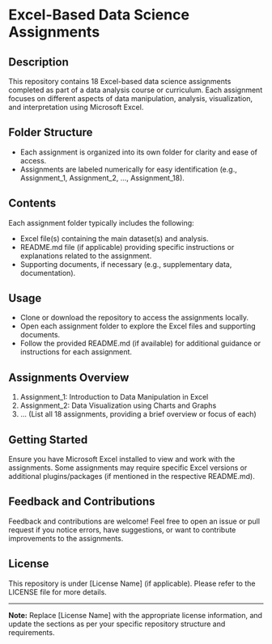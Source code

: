 # Excel-Based Data Science Assignments

## Description
This repository contains 18 Excel-based data science assignments completed as part of a data analysis course or curriculum. Each assignment focuses on different aspects of data manipulation, analysis, visualization, and interpretation using Microsoft Excel.

## Folder Structure
- Each assignment is organized into its own folder for clarity and ease of access.
- Assignments are labeled numerically for easy identification (e.g., Assignment_1, Assignment_2, ..., Assignment_18).

## Contents
Each assignment folder typically includes the following:
- Excel file(s) containing the main dataset(s) and analysis.
- README.md file (if applicable) providing specific instructions or explanations related to the assignment.
- Supporting documents, if necessary (e.g., supplementary data, documentation).

## Usage
- Clone or download the repository to access the assignments locally.
- Open each assignment folder to explore the Excel files and supporting documents.
- Follow the provided README.md (if available) for additional guidance or instructions for each assignment.

## Assignments Overview
1. Assignment_1: Introduction to Data Manipulation in Excel
2. Assignment_2: Data Visualization using Charts and Graphs
3. ...
   (List all 18 assignments, providing a brief overview or focus of each)

## Getting Started
Ensure you have Microsoft Excel installed to view and work with the assignments. Some assignments may require specific Excel versions or additional plugins/packages (if mentioned in the respective README.md).

## Feedback and Contributions
Feedback and contributions are welcome! Feel free to open an issue or pull request if you notice errors, have suggestions, or want to contribute improvements to the assignments.

## License
This repository is under [License Name] (if applicable). Please refer to the LICENSE file for more details.

---

**Note:** Replace [License Name] with the appropriate license information, and update the sections as per your specific repository structure and requirements.
